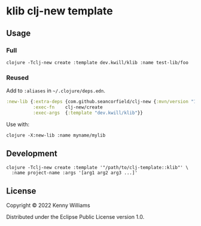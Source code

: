 # klib clj-new template

## Usage

### Full

```shell
clojure -Tclj-new create :template dev.kwill/klib :name test-lib/foo
```

### Reused

Add to `:aliases` in `~/.clojure/deps.edn`.

```clojure
:new-lib {:extra-deps {com.github.seancorfield/clj-new {:mvn/version "1.2.399"}}
          :exec-fn    clj-new/create
          :exec-args  {:template "dev.kwill/klib"}}
```

Use with:

```shell
clojure -X:new-lib :name myname/mylib
```

## Development

```shell
clojure -Tclj-new create :template '"/path/to/clj-template::klib"' \
  :name project-name :args '[arg1 arg2 arg3 ...]'
```

## License

Copyright © 2022 Kenny Williams

Distributed under the Eclipse Public License version 1.0.
